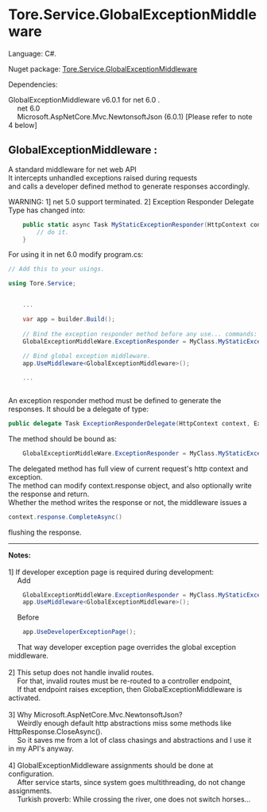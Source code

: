 # Tore.Service.GlobalExceptionMiddleware

Language: C#.

Nuget package: [Tore.Service.GlobalExceptionMiddleware](https://www.nuget.org/packages/Tore.Service.GlobalExceptionMiddleware/)

Dependencies: <br/>

GlobalExceptionMiddleware v6.0.1 for net 6.0 .<br/>
&emsp; net 6.0<br/>
&emsp; Microsoft.AspNetCore.Mvc.NewtonsoftJson (6.0.1) [Please refer to note 4 below]<br/>

## GlobalExceptionMiddleware :

A standard middleware for net web API <br/>
It intercepts unhandled exceptions raised during requests<br/>
and calls a developer defined method to generate responses accordingly.<br/>

WARNING: 
1] net 5.0 support terminated.
2] Exception Responder Delegate Type has changed into:

```C#
    public static async Task MyStaticExceptionResponder(HttpContext context, Exception exception) {
        // do it.
    }
```

For using it in net 6.0 modify program.cs:<br/>
```C#
// Add this to your usings.

using Tore.Service;


    ...

    var app = builder.Build();
      
    // Bind the exception responder method before any use... commands:
    GlobalExceptionMiddleWare.ExceptionResponder = MyClass.MyStaticExceptionResponder;
      
    // Bind global exception middleware.
    app.UseMiddleware<GlobalExceptionMiddleware>();

    ...
  
```

An exception responder method must be defined to generate the responses.
It should be a delegate of type:
```C#
public delegate Task ExceptionResponderDelegate(HttpContext context, Exception exception);
```

The method should be bound as:
```C#
    GlobalExceptionMiddleWare.ExceptionResponder = MyClass.MyStaticExceptionResponder;
```

The delegated method has full view of current request's http context and exception.<br/>
The method can modify context.response object, and also optionally write the response and return. <br/>
Whether the method writes the response or not, the middleware issues a 
```C#
context.response.CompleteAsync()
```
flushing the response.

---

**Notes:**<br/>
<br/>
1] If developer exception page is required during development: <br/>
&emsp; Add <br/>
```C#
    GlobalExceptionMiddleWare.ExceptionResponder = MyClass.MyStaticExceptionResponder;
    app.UseMiddleware<GlobalExceptionMiddleware>();
```
&emsp; Before <br/>

```C#
    app.UseDeveloperExceptionPage();
```

&emsp; That way developer exception page overrides the global exception middleware.<br/>
    <br/>
2] This setup does not handle invalid routes. <br/>
&emsp; For that, invalid routes must be re-routed to a controller endpoint, <br/>
&emsp; If that endpoint raises exception, then GlobalExceptionMiddleware is activated.<br/>
<br/>
3] Why Microsoft.AspNetCore.Mvc.NewtonsoftJson? <br/>
&emsp; Weirdly enough default http abstractions miss some methods like HttpResponse.CloseAsync().<br/>
&emsp; So it saves me from a lot of class chasings and abstractions and I use it in my API's anyway.<br/>
<br/>
4] GlobalExceptionMiddleware assignments should be done at configuration.<br/>
&emsp; After service starts, since system goes multithreading, do not change assignments.<br/>
&emsp; Turkish proverb: While crossing the river, one does not switch horses...<br/>
<br/>
